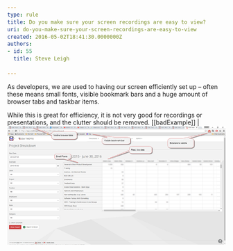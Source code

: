 ```yaml
---
type: rule
title: Do you make sure your screen recordings are easy to view?
uri: do-you-make-sure-your-screen-recordings-are-easy-to-view
created: 2016-05-02T18:41:30.0000000Z
authors:
- id: 55
  title: Steve Leigh

---
```


As developers, we are used to having our screen efficiently set up – often these means small fonts, visible bookmark bars and a huge amount of browser tabs and taskbar items.
 
While this is great for efficiency, it is not very good for recordings or presentations, and the clutter should be removed.
[[badExample]]
| ![This video will be cluttered and unprofessional![screen-recording-good.png](screen-recording-good.png)](screen-recording-bad.png)
